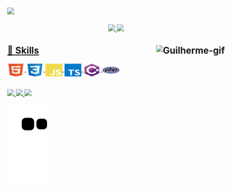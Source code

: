 ## <img src="https://raw.githubusercontent.com/iampavangandhi/iampavangandhi/master/gifs/Hi.gif" width="30px">

<div align="center">
  <a href="https://github.com/guilhermegomees">
  <img height="180em" src="https://github-readme-stats.vercel.app/api?username=guilhermegomees&show_icons=true&include_all_commits=true&count_private=true&theme=blueberry"/>
  <img height="180em" src="https://github-readme-stats.vercel.app/api/top-langs/?username=guilhermegomees&layout=compact&langs_count=8&theme=blueberry"/>
</div>
  
## 🚀 Skills <img align="right" alt="Guilherme-gif" height="150" src="https://media3.giphy.com/media/3oKIPnAiaMCws8nOsE/giphy.gif?cid=ecf05e47v4i2g71ilt8dyij3i07x67daiq9u3psc0prraed6&rid=giphy.gif&ct=g?width=676&height=676">

<div style="display: inline_block">
  <img align="center" alt="HTML" height="30" width="40" src="https://raw.githubusercontent.com/devicons/devicon/master/icons/html5/html5-original.svg">
  <img align="center" alt="CSS" height="30" width="40" src="https://raw.githubusercontent.com/devicons/devicon/master/icons/css3/css3-original.svg">
  <img align="center" alt="JS" height="30" width="40" src="https://raw.githubusercontent.com/devicons/devicon/master/icons/javascript/javascript-plain.svg">
  <img align="center" alt="TS" height="30" width="40" src="https://raw.githubusercontent.com/devicons/devicon/master/icons/typescript/typescript-plain.svg">
  <img align="center" alt="CSHARP" height="30" width="40" src="https://raw.githubusercontent.com/devicons/devicon/master/icons/csharp/csharp-original.svg">
  <img align="center" alt="PHP" height="30" width="40" src="https://raw.githubusercontent.com/devicons/devicon/master/icons/php/php-original.svg">
</div>

##

<div>
   <a href="https://github.com/guilhermegomees">
      <a href="mailto: guicollado1@gmail.com" target="_blank">
         <img src="https://img.shields.io/badge/-Gmail-%23333?style=for-the-badge&logo=gmail&logoColor=white" target="_blank">
      </a>
      <a href="https://www.linkedin.com/in/guilhermegomees/" rel="nofollow" target="_blank">
         <img src="https://img.shields.io/badge/-LinkedIn-%230077B5?style=for-the-badge&logo=linkedin&logoColor=white" target="_blank">
      </a>
      <a href="https://instagram.com/guilhermehgg" rel="nofollow" target="_blank">
         <img src="https://img.shields.io/badge/-Instagram-%23E4405F?style=for-the-badge&logo=instagram&logoColor=white" target="_blank">
      </a>
</div>
     
![Snake animation](https://github.com/guilhermegomees/guilhermegomees/blob/output/github-contribution-grid-snake.svg)
